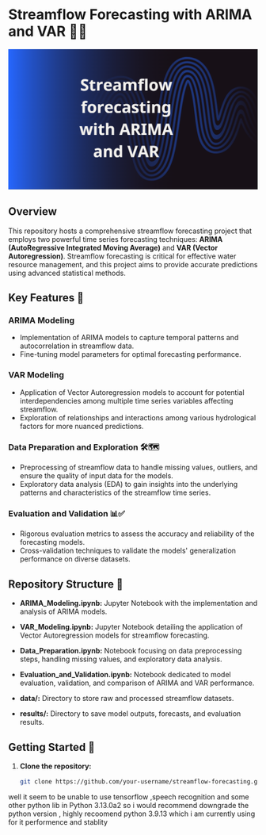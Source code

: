 # Streamflow Forecasting with ARIMA and VAR 🌊🔮

![Streamflow](https://github.com/cuddles47/streamflow-forecasting/blob/main/Streamflow.png) 

## Overview

This repository hosts a comprehensive streamflow forecasting project that employs two powerful time series forecasting techniques: **ARIMA (AutoRegressive Integrated Moving Average)** and **VAR (Vector Autoregression)**. Streamflow forecasting is critical for effective water resource management, and this project aims to provide accurate predictions using advanced statistical methods.

## Key Features 🌟

### ARIMA Modeling

- Implementation of ARIMA models to capture temporal patterns and autocorrelation in streamflow data.
- Fine-tuning model parameters for optimal forecasting performance.

### VAR Modeling

- Application of Vector Autoregression models to account for potential interdependencies among multiple time series variables affecting streamflow.
- Exploration of relationships and interactions among various hydrological factors for more nuanced predictions.

### Data Preparation and Exploration 🛠️🗺️

- Preprocessing of streamflow data to handle missing values, outliers, and ensure the quality of input data for the models.
- Exploratory data analysis (EDA) to gain insights into the underlying patterns and characteristics of the streamflow time series.

### Evaluation and Validation 📊✅

- Rigorous evaluation metrics to assess the accuracy and reliability of the forecasting models.
- Cross-validation techniques to validate the models' generalization performance on diverse datasets.

## Repository Structure 📂

- **ARIMA_Modeling.ipynb:** Jupyter Notebook with the implementation and analysis of ARIMA models.
  
- **VAR_Modeling.ipynb:** Jupyter Notebook detailing the application of Vector Autoregression models for streamflow forecasting.

- **Data_Preparation.ipynb:** Notebook focusing on data preprocessing steps, handling missing values, and exploratory data analysis.

- **Evaluation_and_Validation.ipynb:** Notebook dedicated to model evaluation, validation, and comparison of ARIMA and VAR performance.

- **data/:** Directory to store raw and processed streamflow datasets.

- **results/:** Directory to save model outputs, forecasts, and evaluation results.

## Getting Started 🚀

1. **Clone the repository:**
   ```bash
   git clone https://github.com/your-username/streamflow-forecasting.git
well it seem to be unable to use tensorflow ,speech recognition and some other python lib in Python 3.13.0a2 so i would recommend downgrade the python version , highly recoomend python 3.9.13 which i am currently using for it performence and stablity 
